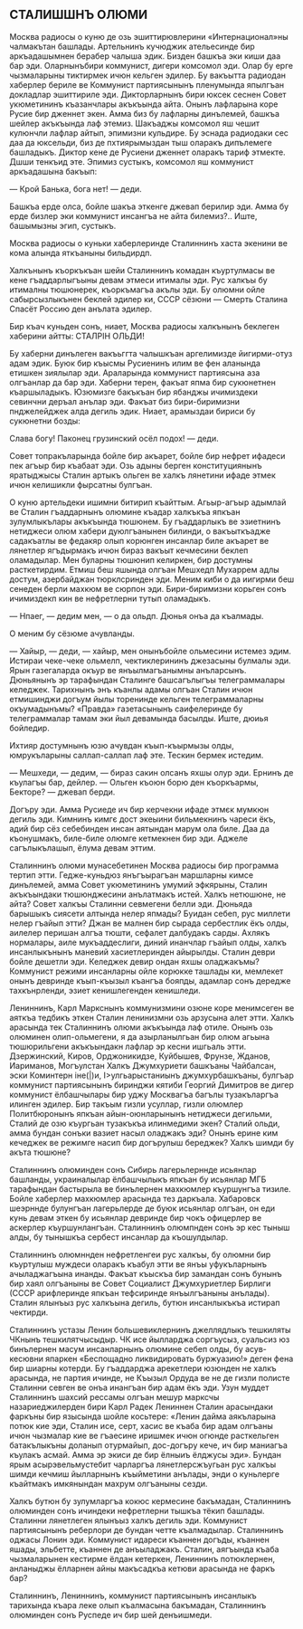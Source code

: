 ## СТАЛИШШНЪ ОЛЮМИ

Москва радиосы о куню де озь эшиттирювлерини «Интернационал»ны чалмакътан башлады.
Артельнинъ кучюджик ательесинде бир аркъадашымнен берабер чалыша эдик.
Бизден башкъа эки киши даа бар эди.
Оларнынъбири коммунист, дигери комсомол эди.
Олар бу ерге чызмаларыны тиктирмек ичюн кельген эдилер.
Бу вакъытта радиодан хаберлер бериле ве Коммунист партиясынынъ пленумында япылгъан докладлар эшиттириле эди.
Дикторларнынъ бири юксек сеснен Совет укюметининъ къазанчлары акъкъында айта.
Онынъ лафларына коре Русие бир дженнет экен.
Амма биз бу лафларны динълемей, башкъа шейлер акъкъында лаф этемиз.
Шакъаджы комсомол яш чешит кулюнчли лафлар айтып, эпимизни кульдире.
Бу эснада радиодаки сес даа да юксельди, биз де пхтиярымыздан тыш оларакъ дипълемеге башладыкъ.
Диктор кене де Русиени дженнет оларакъ тариф этмекте.
Дшши тенкъид эте.
Эпимиз сустыкъ, комсомол яш коммунист аркъадашына бакъып:

— Крой Банька, бога нет! — деди.

Башкъа ерде олса, бойле шакъа эткенге джевап берилир эди.
Амма бу ерде бизлер эки коммунист инсангъа не айта билемиз?..
Иште, башымызны эгип, сустыкъ.

Москва радиосы о куньки хаберлеринде Сталиннинъ хаста экенини ве кома алында яткъаныны бильдирдп.

Халкънынъ къоркъкъан шейи Сталиннинъ комадан къуртулмасы ве кене гъаддарлыгъыны девам этмеси итималы эди.
Рус халкъы бу итималны тюшюнерек, къоркъмагъа акълы эди.
Бу олюмни ойле сабырсызлыкънен беклей эдилер ки, СССР сёзюни — Смерть Сталина Спасёт Россию ден анълата эдилер.

Бир къач куньден сонъ, ниает, Москва радиосы халкънынъ беклеген хаберини айтты: СТАЛРІН ОЛЬДИ!

Бу хаберни динълеген вакъьггта чалышкъан аргелимизде йигирми-отуз адам эдик.
Буюк бир къысмы Русиенинъ илим ве фен аланында етишкен зиялылар эди.
Араларында коммунист партиясына аза олгъанлар да бар эди.
Хаберни терен, факъат япма бир сукюнетнен къаршыладыкъ.
Юзюмизге бакъкъан бир ябанджы ичимиздеки севинчни деръал анълар эди.
Факъат биз бири-биримизни пнджелейджек алда дегиль эдик.
Ниает, арамыздаи бириси бу сукюнетни бозды:

Слава богу!
Паконец грузинский осёл подох! — деди.

Совет топракъларында бойле бир акъарет, бойле бир нефрет ифадеси пек агъыр бир къабаат эди.
Озь адыны берген конституциянынъ яратыджысы Сталин артыкъ ольген ве халкъ лянетини ифаде этмек ичюн келишикли фырсатны булгъан.

О куню артельдеки ишимни битирип къайттым.
Агьыр-агъыр адымлай ве Сталин гъаддарнынъ олюмине къадар халкъкъа япкъан зулумлыкълары акъкъында тюшюнем.
Бу гъаддарлыкъ ве эзиетнинъ нетиджеси олюм хабери дуюлгъанынен билинди, о вакъыткъадже садакъатлы ве федакяр олып корюнген инсанлар биле акъарет ве лянетлер ягъдырмакъ ичюн бираз вакъыт кечмесини беклеп оламадылар.
Мен буларны тюшюнип келиркен, бир достумны расткетирдим.
Етмиш беш яшында олгъан Мешхедп Мухаррем адлы достум, азербайджан тюрклсринден эди.
Меним киби о да иигирми беш сенеден берли махкюм ве сюрпон эди.
Бири-биримизни корьген сонъ ичимиздекп кин ве нефретлерни тутып оламадыкъ.

— Нпаег, — дедим мен, — о да ольдп.
Дюнья онъа да къалмады.

О меним бу сёзюме ачувланды.

— Хайыр, — деди, — хайыр, мен онынъбойле ольмесини истемез эдим.
Истираи чеке-чеке ольмелп, чектиклерининъ джезасыны булмалы эди.
Ярын газегаларда окъур ве янъылмагъанымны анъларсынъ.
Дюньянынъ эр тарафындан Сталинге башсагълыгъы телеграммалары келеджек.
Тарихнынъ энъ къанлы адамы олгъан Сталин ичюн етмишинджи догъум йылы торенинде кельген телеграммаларны окъумадынъмы?
«Правда» газетасынынъ саифелеринде бу телеграммалар тамам эки йыл девамында басылды.
Иште, дюиья бойледир.

Ихтияр достумнынъ юзю ачувдан къып-къырмызы олды, юмрукъларыны саллап-саллап лаф эте.
Тескин бермек истедим.

— Мешхеди, — дедим, — бираз сакин олсанъ яхшы олур эди.
Ернинъ де къулагъы бар, дейлер. — Ольген къоюн борю ден къоркъармы, Бекторе? — джевап берди.

Догъру эди.
Амма Русиеде ич бир керчекни ифаде этмєк мумкюн дегиль эди.
Кимнинъ кимгє дост экеыини бильмекнинъ чареси ёкъ, адий бир сёз себебинден инсан аятындан марум ола биле.
Даа да къонушмакъ, биле-биле олюмге кетмекнен бир эди.
Аджеле сагълыкълашып, ёлума девам эттим.

Сталиннинъ олюми мунасебетинен Москва радиосы бир программа тертип этти.
Гедже-куньдюз янъгъырагъан маршларны кимсе динълемей, амма Совет укюметининъ умумий эфкярыны, Сталин акъкъындаки тюшюнджесини анълатмакъ истей.
Халкъ нетюшюне, не айта?
Совет халкъы Сталинни севмегени белли эди.
Дюньяда барышыкъ сиясети алтында нелер япмады?
Буидан себеп, рус миллети нелер гъайып этти?
Джан ве малнен бир сырада сербестлик ёкъ олды, аилелер перишан алгъа тюшти, сефалет далбудакъ сарды.
Ахлякъ нормалары, аиле мукъаддеслиги, диний инанчлар гъайып олды, халкъ инсанлыкънынъ маневий хасиетлеринден айырылды.
Сталин деври бойле дешетли эди.
Келеджек девир ондан яхшы оладжакъмы?
Коммунист режими инсанларны ойле корюкке ташлады ки, мемлекет онынъ девринде къып-къызыл къангъа бояпды, адамлар сонъ дередже тахкънрленди, эзиет кенишлегенден кенишледи.

Лениннинъ, Карл Маркснынъ коммунизмини озюне коре менимсеген ве аяткъа тедбикъ эткен Сталин ленинизмни озь арзусына алет этти.
Халкъ арасында тек Сталиннинъ олюми акъкъында лаф отиле.
Онынъ озь олюминен олип-ольмегени, я да азырланылгьан бир олюм агьына тюшюрильгени акъкъындакн лафлар эр кесни ишгьаль этти.
Дзержинский, Киров, Орджоникидзе, Куйбышев, Фрунзе, Жданов, Иариманов, Могъулстан Халкъ Джумхуриети башкъаны Чайбалсан, эски Коминтерн іне(|)и, I>улгьарыстаниынъ джумхурбашкъаны, булгъар коммунист партиясынынъ биринджи кятиби Георгий Димитров ве дигер коммунист ёлбашчылары бир уджу Москвагъа багълы тузакъларгъа илинген эдилер.
Бир такъым гизли усуллар, гизли олюмлер Политбюронынъ япкъан айын-оюнларынынъ нетиджеси дегильми, Сталий де озю къургьан тузакъкъа илинмедими экен?
Сталий ольди, амма бундан сонъки вазиет насыл оладжакъ эди?
Онынъ ерине ким кечеджек ве режимге насип бир догърулыш береджек?
Халкъ шимди бу акъта тюшюне?

Сталиннинъ олюминден сонъ Сибирь лагерьлерннде исьянлар башланды, украиналылар ёлбашчылыкъ япкъан бу исьянлар МГБ тарафындан бастырыла ве бинълернен махкюмлер къуршунгъа тизиле.
Бойле хаберлер махкюмлер арасында тез даркъала.
Хабаровск шеэрннде булунгъан лагерьлерде де буюк исьянлар олгъан, он еди кунь девам эткен бу исьянлар девринде бир чокъ офицерлер ве аскерлер къуршунлангъан.
Сталиннинъ олюмпнден сонъ эр кес тыныш алды, бу тынышкъа сербест инсанлар да къошулдылар.

Сталиннинъ олюмннден нефретленгеи рус халкъы, бу олюмни бир къуртулыш муждеси оларакъ къабул этти ве янъы уфукъларнынъ ачыладжагъына инанды.
Факъат къыскъа бир замандан сонъ бунынъ бир хаял олгъаныны ве Совет Социалист Джумхуриетлер Бирлиги (СССР арифлеринде япкъан тефсиринде янъылгъаныны анълады).
Сталин ялынъыз рус халкъына дегиль, бутюн инсанлыкъкъа истирап чектирди.

Сталиннинъ устазы Ленин большевиклернинъ джеллядлыкъ тешкиляты ЧКнынъ тешкилятчысыдыр.
ЧК исе йылларджа соргъусыз, суальсиз юз бинълернен масум инсанларнынъ олюмине себеп олды, бу асув-кесювни япаркен «Беспощадно ликвидировать буржуазию!» деген фена бир шиарны котерди.
Бу гъаддарджа арекетлери юзюнден не халкъ арасында, не партия ичинде, не Къызыл Ордуда ве не де гизли полисте Сталинни севген ве онъа инангъан бир адам ёкъ эди.
Узун муддет Сталиннинъ шахсий рессамы олгъан мешур марксчы назариеджилерден бири Карл Радек Лениннен Сталин арасындаки фаркъны бир язысында шойле косьтере: «Ленин дайма аякъларына потюк кие эди, Сталин исе, серт, хасис ве къаба бир адам олгъаны ичюн чызмалар кие ве гъаесине иришмек ичюн огюнде расткельген батакълыкъны доланып отурмайып, дос-догъру кече, ич бир маниагъа къулакъ асмай.
Амма эр экиси де бир ёлныиъ ёлджусы эди».
Бундан ярым асырэвельмустебит чарларгъа лянетлерсжъугьан рус халкъы шимди кечмиш йылларнынъ къыйметини анълады, энди о куньлерге къайтмакъ имкянындан махрум олгъаныны сезди.

Халкъ бутюн бу зулумларгъа кокюс кермесине бакъмадан, Сталиннинъ олюминден сонъ ичиндеки нефретлерни тышкъа тёкип башлады.
Сталинни лянетлеген ялынъыз халкъ дегиль эди.
Коммунист партиясынынъ реберлори де бундан четте къалмадылар.
Сталиннинъ оджасы Лонин эди.
Коммунист идареси къаннен догъды, къаннен яшады, эльбетте, къаннен де анъыладжакъ.
Сталин, аягъында къаба чызмаларынен кестирме ёлдан кетеркен, Лениннинъ потюклернен, анланыджы ёлларнен айны макъсадкъа кетюви арасында не фаркъ бар?

Сталиннинъ, Лениннинъ, коммунист партиясынынъ инсанлыкъ тарихында къара леке олып къалмасына бакъмадан, Сталиннинъ олюминден сонъ Руспеде ич бир шей денъишмеди.
